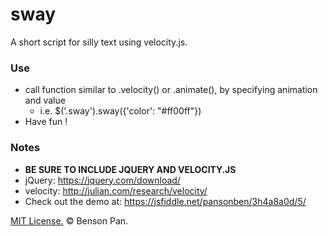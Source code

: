 # sway
A short script for silly text using velocity.js.

### Use
- call function similar to .velocity() or .animate(), by specifying animation and value
  - i.e. $('.sway').sway({'color': "#ff00ff"})
- Have fun !

### Notes
- **BE SURE TO INCLUDE JQUERY AND VELOCITY.JS**
- jQuery: https://jquery.com/download/
- velocity: http://julian.com/research/velocity/
- Check out the demo at: https://jsfiddle.net/pansonben/3h4a8a0d/5/

[MIT License.](https://github.com/panbenson/sway/blob/master/LICENSE.md) © Benson Pan.
